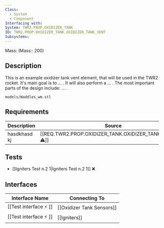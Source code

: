 ```yaml
---
Class:
  - System
  - Component
Interfacing with: 
System: TWR2.PROP.OXIDIZER_TANK
ID: TWR2.PROP.OXIDIZER_TANK.OXIDIZER_TANK_VENT
Subsystems: 
---
```

Mass: (Mass:: 200)

## Description
This is an example oxidizer tank vent element, that will be used in the TWR2 rocket. It's main goal is to ... . It will also perform a ... . The most important parts of the design include: ... .

```stlrendera
models/Waddles_wm.stl
```

## Requirements
| Description  | Source                                                       |
| ------------ | ------------------------------------------------------------ |
| hasdkhasd kj | [[REQ.TWR2.PROP.OXIDIZER_TANK.OXIDIZER_TANK_VENT.260 ⚠️]] |

## Tests
- [[Igniters Test n.2 1|Igniters Test n.2 1]] 	❌

## Interfaces
| Interface Name                   | Connecting To             |
| -------------------------------- | ------------------------- |
| [[Test interface ⚡ ]] | [[Oxidizer Tank Sensors]] |
| [[Test interface ⚡ ]] | [[Igniters]]              |


